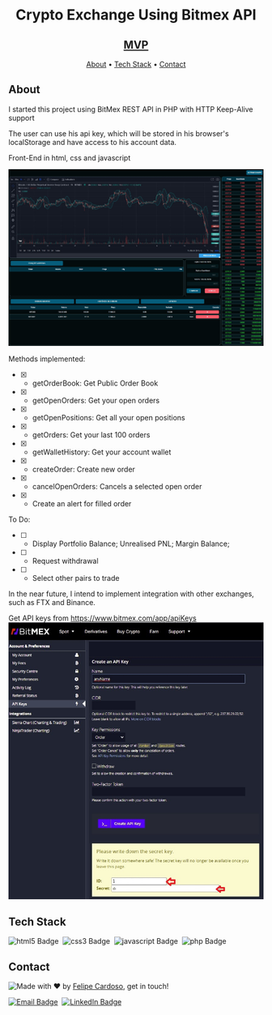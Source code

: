 <h1 align="center">
	Crypto Exchange Using Bitmex API
</h1>
<h2 align="center">
	<a href="https://lynxsw.com.br/mvpCryptoExchange/"> MVP </a>
</h2>

<p align="center">
	<a href="#about">About</a> •
	<a href="#tech-stack">Tech Stack</a> •
	<a href="#contact">Contact</a> 
</p>

## About

I started this project using BitMex REST API in PHP with HTTP Keep-Alive support

The user can use his api key, which will be stored in his browser's localStorage and have access to his account data.

Front-End in html, css and javascript

[![FrontEnd](https://raw.githubusercontent.com/fcms14/bitmex-api-php/master/assets/front.jpg)](https://raw.githubusercontent.com/fcms14/bitmex-api-php/master/assets/front.jpg)

Methods implemented: 
- [x] - getOrderBook: Get Public Order Book
- [x] - getOpenOrders: Get your open orders
- [x] - getOpenPositions: Get all your open positions
- [x] - getOrders: Get your last 100 orders
- [x] - getWalletHistory: Get your account wallet
- [x] - createOrder: Create new order
- [x] - cancelOpenOrders: Cancels a selected open order
- [x] - Create an alert for filled order

To Do:
- [ ] - Display Portfolio Balance; Unrealised PNL; Margin Balance;
- [ ] - Request withdrawal
- [ ] - Select other pairs to trade

In the near future, I intend to implement integration with other exchanges, such as FTX and Binance.

Get API keys from https://www.bitmex.com/app/apiKeys
[![FrontEnd](https://raw.githubusercontent.com/fcms14/bitmex-api-php/master/assets/createApi.jpg)](https://raw.githubusercontent.com/fcms14/bitmex-api-php/master/assets/createApi.jpg)

## Tech Stack
<img src="https://img.shields.io/badge/Html5-05122A?style=flat&logo=html5" alt="html5 Badge" height="25">&nbsp;
<img src="https://img.shields.io/badge/Css3-05122A?style=flat&logo=css3" alt="css3 Badge" height="25">&nbsp;
<img src="https://img.shields.io/badge/Javascript-05122A?style=flat&logo=javascript" alt="javascript Badge" height="25">&nbsp;
<img src="https://img.shields.io/badge/Php-05122A?style=flat&logo=php" alt="php Badge" height="25">&nbsp;

## Contact
<img align="left" src="https://avatars.githubusercontent.com/fcms14?size=100">

Made with ❤️ by [Felipe Cardoso](https://github.com/fcms14), get in touch!

<a href="mailto:fcms14" target="_blank"><img src="https://img.shields.io/badge/Email-D14836?style=flat&logo=gmail&logoColor=white" alt="Email Badge" height="25"></a>&nbsp;
<a href="https://www.linkedin.com/in/fcms14" target="_blank"><img src="https://img.shields.io/badge/Linkedin-0077B5?style=flat&logo=linkedin&logoColor=white" alt="LinkedIn Badge" height="25"></a>&nbsp;

<br clear="left"/>
